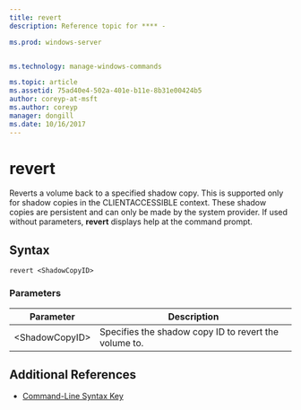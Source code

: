 ```yaml
---
title: revert
description: Reference topic for **** - 

ms.prod: windows-server


ms.technology: manage-windows-commands

ms.topic: article
ms.assetid: 75ad40e4-502a-401e-b11e-8b31e00424b5
author: coreyp-at-msft
ms.author: coreyp
manager: dongill
ms.date: 10/16/2017
---
```


# revert



Reverts a volume back to a specified shadow copy. This is supported only for shadow copies in the CLIENTACCESSIBLE context. These shadow copies are persistent and can only be made by the system provider. If used without parameters, **revert** displays help at the command prompt.

## Syntax

```
revert <ShadowCopyID>
```

### Parameters

|Parameter|Description|
|---------|-----------|
|\<ShadowCopyID>|Specifies the shadow copy ID to revert the volume to.|

## Additional References

- [Command-Line Syntax Key](command-line-syntax-key.md)